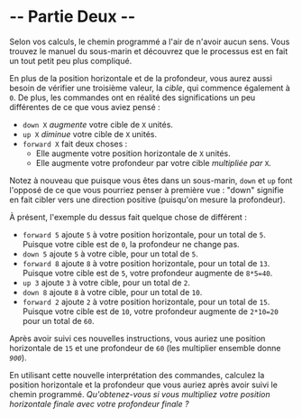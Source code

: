 # -- Partie Deux --

Selon vos calculs, le chemin programmé a l'air de n'avoir aucun sens. Vous trouvez le manuel du sous-marin et découvrez que le processus est en fait un tout petit peu plus compliqué.

En plus de la position horizontale et de la profondeur, vous aurez aussi besoin de vérifier une troisième valeur, la *cible*, qui commence également à `0`. De plus, les commandes ont en réalité des significations un peu différentes de ce que vous aviez pensé :

- ``down X`` *augmente* votre cible de `X` unités.
- ``up X`` *diminue* votre cible de `X` unités.
- ``forward X`` fait deux choses :
  - Elle augmente votre position horizontale de `X` unités.
  - Elle augmente votre profondeur par votre cible *multipliée par* `X`.

Notez à nouveau que puisque vous êtes dans un sous-marin, `down` et `up` font l'opposé de ce que vous pourriez penser à première vue : "down" signifie en fait cibler vers une direction positive (puisqu'on mesure la profondeur).

À présent, l'exemple du dessus fait quelque chose de différent :

- ``forward 5`` ajoute `5` à votre position horizontale, pour un total de `5`. Puisque votre cible est de `0`, la profondeur ne change pas.
- ``down 5`` ajoute `5` à votre cible, pour un total de `5`.
- `forward 8` ajoute `8` à votre position horizontale, pour un total de `13`. Puisque votre cible est de `5`, votre profondeur augmente de ``8*5=40``.
- ``up 3`` ajoute `3` à votre cible, pour un total de `2`.
- ``down 8`` ajoute `8` à votre cible, pour un total de `10`.
- ``forward 2`` ajoute `2` à votre position horizontale, pour un total de `15`. Puisque votre cible est de `10`, votre profondeur augmente de ``2*10=20`` pour un total de ``60``.

Après avoir suivi ces nouvelles instructions, vous auriez une position horizontale de `15` et une profondeur de `60` (les multiplier ensemble donne *`900`*).

En utilisant cette nouvelle interprétation des commandes, calculez la position horizontale et la profondeur que vous auriez après avoir suivi le chemin programmé. *Qu'obtenez-vous si vous multipliez votre position horizontale finale avec votre profondeur finale ?*
